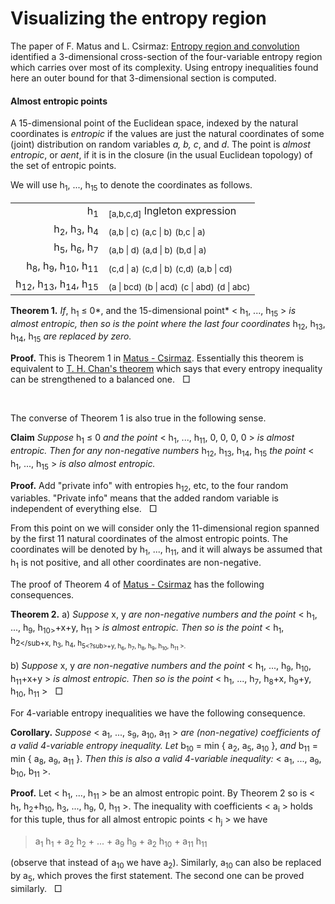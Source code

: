 Visualizing the entropy region
==============================

The paper of F. Matus and L. Csirmaz: 
[Entropy region and convolution](http://arxiv.org/pdf/1310.5957v1)
identified a 3-dimensional cross-section of the four-variable entropy region
which carries over most of its complexity. Using entropy inequalities found
here an outer bound for that 3-dimensional section is computed.

#### Almost entropic points

A 15-dimensional point of the Euclidean space, indexed by the natural
coordinates is *entropic* if the values are just the natural coordinates of
some (joint) distribution on random variables *a, b, c*, and *d*. The point
is *almost entropic*, or *aent*, if it is in the closure (in the usual
Euclidean topology) of the set of entropic points.

We will use h<sub>1</sub>, ..., h<sub>15</sub> to denote the coordinates as
follows.

<table><tbody><tr><td align="right"> h<sub>1</sub>
</td><td align="left"><sub>[a,b,c,d]</sub> Ingleton expression</td></tr>
<tr><td align="right">h<sub>2</sub>, h<sub>3</sub>, h<sub>4</sub></td> <td
align="left"><sub>(a,b | c)</sub> <sub>(a,c | b)</sub> <sub>(b,c | a)</sub></td></tr>
<tr><td align="right"> h<sub>5</sub>, h<sub>6</sub>, h<sub>7</sub></td> <td
align="left"><sub>(a,b | d)</sub> <sub>(a,d | b)</sub> <sub>(b,d | a)</sub></td></tr>
<tr><td align="right"> h<sub>8</sub>, h<sub>9</sub>, h<sub>10</sub>,
h<sub>11</sub></td><td align="left"> <sub>(c,d | a)</sub> <sub>(c,d | b)</sub>
<sub>(c,d)</sub> <sub>(a,b | cd)</sub></td></tr>
<tr><td align="right"> h<sub>12</sub>, h<sub>13</sub>, h<sub>14</sub>,
h<sub>15</td> <td align="left"> <sub>(a | bcd)</sub> <sub>(b | acd)</sub>
<sub>(c | abd)</sub> <sub>(d | abc)</sub></td></tr>
</tbody></table>

**Theorem 1.** *If*, h<sub>1</sub> &le; 0*, and the 15-dimensional point* &lt; h<sub>1</sub>, ...,
h<sub>15</sub> &gt; *is almost entropic, then so is the point where the 
last four coordinates* h<sub>12</sub>, h<sub>13</sub>, h<sub>14</sub>,
h<sub>15</sub> *are replaced by zero.*

**Proof.** This is Theorem 1 in [Matus -
Csirmaz](http://arxiv.org/pdf/1310.5957v1). Essentially this theorem is equivalent to
[T. H. Chan's theorem](https://arxiv.org/pdf/1302.2994.pdf) which says that
every entropy inequality can be strengthened to a balanced one. &nbsp; &#x25a1;

&nbsp;

The converse of Theorem 1 is also true in the following sense.

**Claim** *Suppose* h<sub>1</sub> &le; 0 *and the point* &lt; h<sub>1</sub>, ...,
h<sub>11</sub>, 0, 0, 0, 0 &gt; *is almost entropic. Then for any
non-negative numbers* h<sub>12</sub>, h<sub>13</sub>, h<sub>14</sub>,
h<sub>15</sub> *the point* &lt; h<sub>1</sub>, ..., h<sub>15</sub> &gt; *is
also almost entropic.*

**Proof.**
Add &quot;private info&quot; with entropies h<sub>12</sub>, etc, to the four
random variables. &quot;Private info&quot; means that the added random variable is
independent of everything else. &nbsp; &#x25a1;

From this point on we will consider only the 11-dimensional region spanned
by the first 11 natural coordinates of the almost entropic points. The
coordinates will be denoted by h<sub>1</sub>, ..., h<sub>11</sub>, and it
will always be assumed that h<sub>1</sub> is not positive, and all other 
coordinates are non-negative.

The proof of Theorem 4 of [Matus - Csirmaz](http://arxiv.org/pdf/1310.5957v1) has
the following consequences.

**Theorem 2.**
a) *Suppose* x, y *are non-negative numbers and the point* &lt; h<sub>1</sub>, ..., 
h<sub>9</sub>, h<sub>10></sub>+x+y, h<sub>11</sub> &gt; *is almost entropic.
Then so is the point* &lt; h<sub>1</sub>, h<sub>2</sub+x, h<sub>3</sub>,
h<sub>4</sub>, h<sub>5<?sub>+y, h<sub>6</sub>, h<sub>7</sub>, h<sub>8</sub>,
h<sub>9</sub>, h<sub>10</sub>, h<sub>11</sub> &gt;.

b) *Suppose* x, y *are non-negative numbers and the point* &lt;
h<sub>1</sub>, ..., h<sub>9</sub>, h<sub>10</sub>, h<sub>11</sub>+x+y &gt;
*is almost entropic. Then so is the point* &lt; h<sub>1</sub>, ...,
h<sub>7</sub>, h<sub>8</sub>+x, h<sub>9</sub>+y, h<sub>10</sub>,
h<sub>11</sub> &gt; &nbsp; &#x25a1;

For 4-variable entropy inequalities we have the following consequence.

**Corollary.**
*Suppose* &lt; a<sub>1</sub>, ..., s<sub>9</sub>, a<sub>10</sub>, a<sub>11</sub> &gt; *are
(non-negative) coefficients of a valid 4-variable entropy inequality. Let*
b<sub>10</sub> = min { a<sub>2</sub>, a<sub>5</sub>, a<sub>10</sub> }, *and*
b<sub>11</sub> = min { a<sub>8</sub>, a<sub>9</sub>, a<sub>11</sub> }. *Then
this is also a valid 4-variable inequality:* &lt; a<sub>1</sub>, ...,
a<sub>9</sub>, b<sub>10</sub>, b<sub>11</sub> &gt;.

**Proof.**
Let &lt; h<sub>1</sub>, ..., h<sub>11</sub> &gt; be an almost entropic point.
By Theorem 2 so is &lt; h<sub>1</sub>, h<sub>2</sub>+h<sub>10</sub>, h<sub>3</sub>, ...,
h<sub>9</sub>, 0, h<sub>11</sub> &gt;. The inequality with coefficients
&lt; a<sub>i</sub> &gt; holds for this tuple, thus for all almost entropic points
&lt; h<sub>j</sub> &gt; we have

> a<sub>1</sub> h<sub>1</sub> + a<sub>2</sub> h<sub>2</sub> + ... +
> a<sub>9</sub> h<sub>9</sub> + a<sub>2</sub> h<sub>10</sub> +
> a<sub>11</sub> h<sub>11</sub>

(observe that instead of a<sub>10</sub> we have a<sub>2</sub>). Similarly,
a<sub>10</sub> can also be replaced by a<sub>5</sub>, which proves the first
statement. The second one can be proved similarly. &nbsp; &#x25a1;



